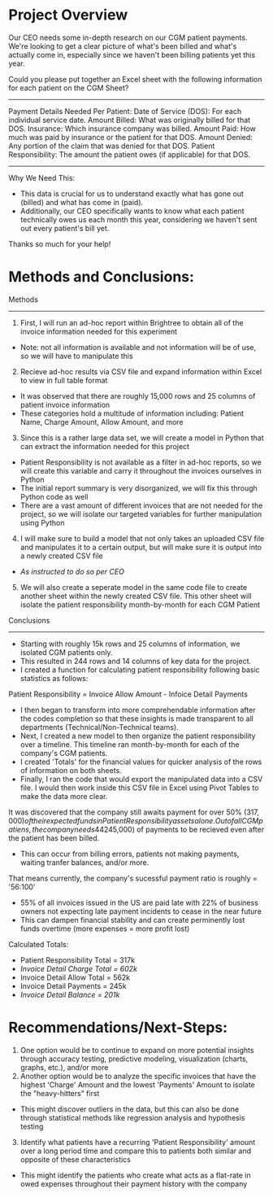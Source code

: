 # Project Overview
Our CEO needs some in-depth research on our CGM patient payments. We're looking to get a clear picture of what's been billed and what's actually come in, especially since we haven't been billing patients yet this year.

Could you please put together an Excel sheet with the following information for each patient on the CGM Sheet?
_________________________
Payment Details Needed Per Patient:
Date of Service (DOS): For each individual service date.
Amount Billed: What was originally billed for that DOS.
Insurance: Which insurance company was billed.
Amount Paid: How much was paid by insurance or the patient for that DOS.
Amount Denied: Any portion of the claim that was denied for that DOS.
Patient Responsibility: The amount the patient owes (if applicable) for that DOS.
__________________________________

Why We Need This:
- This data is crucial for us to understand exactly what has gone out (billed) and what has come in (paid).
- Additionally, our CEO specifically wants to know what each patient technically owes us each month this year, considering we haven't sent out every patient's bill yet.

Thanks so much for your help!


# Methods and Conclusions:

Methods
______________
1) First, I will run an ad-hoc report within Brightree to obtain all of the invoice information needed for this experiment
- Note: not all information is available and not information will be of use, so we will have to manipulate this
2) Recieve ad-hoc results via CSV file and expand information within Excel to view in full table format
- It was observed that there are roughly 15,000 rows and 25 columns of patient invoice information
- These categories hold a multitude of information including: Patient Name, Charge Amount, Allow Amount, and more
3) Since this is a rather large data set, we will create a model in Python that can extract the information needed for this project
- Patient Responsibility is not available as a filter in ad-hoc reports, so we will create this variable and carry it throughout the invoices ourselves in Python
- The initial report summary is very disorganized, we will fix this through Python code as well
- There are a vast amount of different invoices that are not needed for the project, so we will isolate our targeted variables for further manipulation using Python
4) I will make sure to build a model that not only takes an uploaded CSV file and manipulates it to a certain output, but will make sure it is output into a newly created CSV file
- *As instructed to do so per CEO*
5) We will also create a seperate model in the same code file to create another sheet within the newly created CSV file. This other sheet will isolate the patient responsibility month-by-month for each CGM Patient

Conclusions
_______________
- Starting with roughly 15k rows and 25 columns of information, we isolated CGM patients only.
- This resulted in 244 rows and 14 columns of key data for the project.
- I created a function for calculating patient responsibility following basic statistics as follows:

Patient Responsibility = Invoice Allow Amount - Infoice Detail Payments

- I then began to transform into more comprehendable information after the codes completion so that these insights is made transparent to all departments (Technical/Non-Technical teams).
- Next, I created a new model to then organize the patient responsibility over a timeline. This timeline ran month-by-month for each of the company's CGM patients.
- I created 'Totals' for the financial values for quicker analysis of the rows of information on both sheets.
- Finally, I ran the code that would export the manipulated data into a CSV file. I would then work inside this CSV file in Excel using Pivot Tables to make the data more clear.


It was discovered that the company still awaits payment for over 50% ($317,000) of their expected funds in Patient Responsibility assets alone.
Out of all CGM patiens, the company needs 44% ($245,000) of payments to be recieved even after the patient has been billed. 
- This can occur from billing errors, patients not making payments, waiting tranfer balances, and/or more.

That means  currently, the company's sucessful payment ratio is roughly = '56:100'

- 55% of all invoices issued in the US are paid late with 22% of business owners not expecting late payment incidents to cease in the near future
- This can dampen financial stability and can create perminently lost funds overtime (more expenses = more profit lost)


Calculated Totals:
- Patient Responsibility Total = 317k
- *Invoice Detail Charge Total = 602k*
- Invoice Detail Allow Total = 562k
- Invoice Detail Payments = 245k
- *Invoice Detail Balance = 201k*

# Recommendations/Next-Steps:

1) One option would be to continue to expand on more potential insights through accuracy testing, predictive modeling, visualization (charts, graphs, etc.), and/or more
2) Another option would be to analyze the specific invoices that have the highest 'Charge' Amount and the lowest 'Payments' Amount to isolate the "heavy-hitters" first
- This might discover outliers in the data, but this can also be done through statistical methods like regression analysis and hypothesis testing
3) Identify what patients have a recurring 'Patient Responsibility' amount over a long period time and compare this to patients both similar and opposite of these characteristics
- This might identify the patients who create what acts as a flat-rate in owed expenses throughout their payment history with the company



